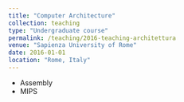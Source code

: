 ```yaml
---
title: "Computer Architecture"
collection: teaching
type: "Undergraduate course"
permalink: /teaching/2016-teaching-architettura
venue: "Sapienza University of Rome"
date: 2016-01-01
location: "Rome, Italy"
---
```


* Assembly
* MIPS
